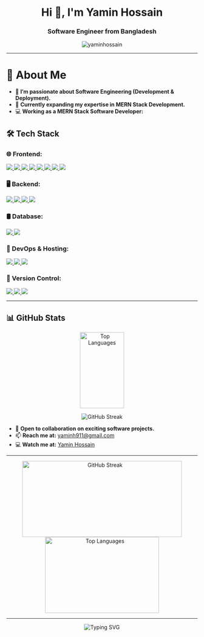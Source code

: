 <h1 align="center">Hi 👋, I'm Yamin Hossain</h1>
<h3 align="center">Software Engineer from Bangladesh</h3>
<p align="center">
  <img src="https://komarev.com/ghpvc/?username=yaminhossen&label=👀%20Profile%20Views&color=ff69b4&style=for-the-badge" alt="yaminhossain" />
</p>

---

# 👋 About Me  

- 👀 **I’m passionate about Software Engineering (Development & Deployment).**  
- 🌱 **Currently expanding my expertise in MERN Stack Development.**  
- 💻 **Working as a MERN Stack Software Developer:**  
 ## 🛠️ Tech Stack  

### **🌐 Frontend:**  
<a href="#" target="_blank">
  <img src="https://img.shields.io/badge/HTML-E34F26?style=for-the-badge&logo=html5&logoColor=white">
</a>
<a href="#" target="_blank">
  <img src="https://img.shields.io/badge/CSS-1572B6?style=for-the-badge&logo=css3&logoColor=white">
</a>
<a href="#" target="_blank">
  <img src="https://img.shields.io/badge/Tailwind_CSS-06B6D4?style=for-the-badge&logo=tailwindcss&logoColor=white">
</a>
<a href="#" target="_blank">
  <img src="https://img.shields.io/badge/Bootstrap-563D7C?style=for-the-badge&logo=bootstrap&logoColor=white">
</a>
<a href="#" target="_blank">
  <img src="https://img.shields.io/badge/JavaScript-F7DF1E?style=for-the-badge&logo=javascript&logoColor=black">
</a>
<a href="#" target="_blank">
  <img src="https://img.shields.io/badge/React.js-61DAFB?style=for-the-badge&logo=react&logoColor=black">
</a>
<a href="#" target="_blank">
  <img src="https://img.shields.io/badge/ejs-61DAFB?style=for-the-badge&logo=react&logoColor=black">
</a>
<a href="#" target="_blank">
  <img src="https://img.shields.io/badge/Vue.js-4FC08D?style=for-the-badge&logo=vue.js&logoColor=white">
</a>



### **🖥️ Backend:**  

<a href="#" target="_blank">
  <img src="https://img.shields.io/badge/Node.js-339933?style=for-the-badge&logo=node.js&logoColor=white">
</a>
<a href="#" target="_blank">
  <img src="https://img.shields.io/badge/Express-000000?style=for-the-badge&logo=express&logoColor=white">
</a>
<a href="#" target="_blank">
  <img src="https://img.shields.io/badge/Fastify-777BB4?style=for-the-badge&logo=php&logoColor=white">
</a>
<a href="#" target="_blank">
  <img src="https://img.shields.io/badge/Laravel-EA4C89?style=for-the-badge&logo=laravel&logoColor=white">
</a>

### **🛢️ Database:**  
<a href="#" target="_blank">
  <img src="https://img.shields.io/badge/MySQL-4479A1?style=for-the-badge&logo=mysql&logoColor=white">
</a>
<a href="#" target="_blank">
  <img src="https://img.shields.io/badge/MongoDB-47A248?style=for-the-badge&logo=mongodb&logoColor=white">
</a>

### **🔧 DevOps & Hosting:**  
<a href="#" target="_blank">
  <img src="https://img.shields.io/badge/cPanel-FF6C2C?style=for-the-badge&logo=cpanel&logoColor=white">
</a>
<a href="#" target="_blank">
  <img src="https://img.shields.io/badge/hPanel-22D3EE?style=for-the-badge&logo=hPanel&logoColor=white">
</a>
<a href="#" target="_blank">
  <img src="https://img.shields.io/badge/Docker-2496ED?style=for-the-badge&logo=docker&logoColor=white">
</a>



### **🎯 Version Control:**  

<a href="https://git-scm.com/" target="_blank">
  <img src="https://img.shields.io/badge/Git-F05032?style=for-the-badge&logo=git&logoColor=white">
</a>
<a href="https://github.com/" target="_blank">
  <img src="https://img.shields.io/badge/GitHub-181717?style=for-the-badge&logo=github&logoColor=white">
</a>
<a href="https://about.gitlab.com/" target="_blank">
  <img src="https://img.shields.io/badge/GitLab-FCA121?style=for-the-badge&logo=gitlab&logoColor=white">
</a>


---

## 📊 GitHub Stats  



<p align="center">
<!--   <img height="200" width="48%" src="https://github-readme-stats.vercel.app/api?username=yaminhossen&show_icons=true&theme=radical&line_height=27" alt="GitHub Stats" /> -->
  <img height="200" width="48%" src="https://github-readme-stats.vercel.app/api/top-langs/?username=yaminhossen&layout=compact&theme=radical" alt="Top Languages" />
</p>


<p align="center">
 <img src="https://github-readme-streak-stats.herokuapp.com/?user=yaminhossen&theme=radical" alt="GitHub Streak">
</p> 

- 💞️ **Open to collaboration on exciting software projects.**  
- 📫 **Reach me at:** [yaminh911@gmail.com](mailto:yaminh911@gmail.com)  
- 💻 **Watch me at:** [Yamin Hossain](https://techparkit.org/developer/yamin-hossain)

---

<p align="center">
  <img src="https://streak-stats.demolab.com/?user=yaminhossen&cache_seconds=86400" alt="GitHub Streak" width="420" height="200"/>
  <img src="https://github-readme-stats.vercel.app/api/top-langs?username=yaminhossen&show_icons=true&locale=en&layout=compact" alt="Top Languages" width="300" height="200" />
</p>

---

<p align="center">
  <img src="https://readme-typing-svg.herokuapp.com?font=Fira+Code&size=22&pause=1000&color=00FF00&width=560&lines=Let's+build+something+amazing+together!+🚀" alt="Typing SVG" />
</p>
